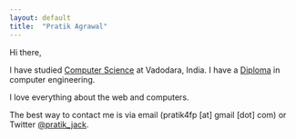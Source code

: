 ```yaml
---
layout: default
title:  "Pratik Agrawal"
---
```


Hi there,

I have studied [Computer Science](http://www.msubaroda.ac.in) at Vadodara, India. I have a [Diploma](http://www.nirmauni.ac.in) in computer engineering.

I love everything about the web and computers.

The best way to contact me is via email (pratik4fp [at] gmail [dot] com) or
Twitter [@pratik_jack](https://twitter.com/pratik_jack). 




